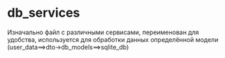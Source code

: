 # db_services

Изначально файл с различными сервисами, переименован для удобства, используется для обработки данных определённой модели (user_data==>dto->db_models==>sqlite_db)